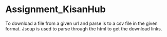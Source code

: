 # Assignment_KisanHub
To download a file from a given url and parse is to a csv file in the given format. 
Jsoup is used to parse through the html to get the download links.
